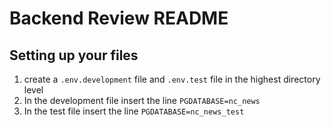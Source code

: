 # Backend Review README

## Setting up your files
1. create a `.env.development` file and `.env.test` file in the highest directory level
2. In the development file insert the line `PGDATABASE=nc_news`
3. In the test file insert the line `PGDATABASE=nc_news_test`